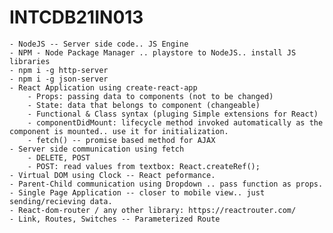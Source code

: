 # INTCDB21IN013

    - NodeJS -- Server side code.. JS Engine
    - NPM - Node Package Manager .. playstore to NodeJS.. install JS libraries
    - npm i -g http-server
    - npm i -g json-server
    - React Application using create-react-app
        - Props: passing data to components (not to be changed)
        - State: data that belongs to component (changeable)
        - Functional & Class syntax (pluging Simple extensions for React)
        - componentDidMount: lifecycle method invoked automatically as the component is mounted.. use it for initialization.
        - fetch() -- promise based method for AJAX
    - Server side communication using fetch
        - DELETE, POST
        - POST: read values from textbox: React.createRef();
    - Virtual DOM using Clock -- React peformance.
    - Parent-Child communication using Dropdown .. pass function as props.
    - Single Page Application -- closer to mobile view.. just sending/recieving data.
    - React-dom-router / any other library: https://reactrouter.com/
    - Link, Routes, Switches -- Parameterized Route




